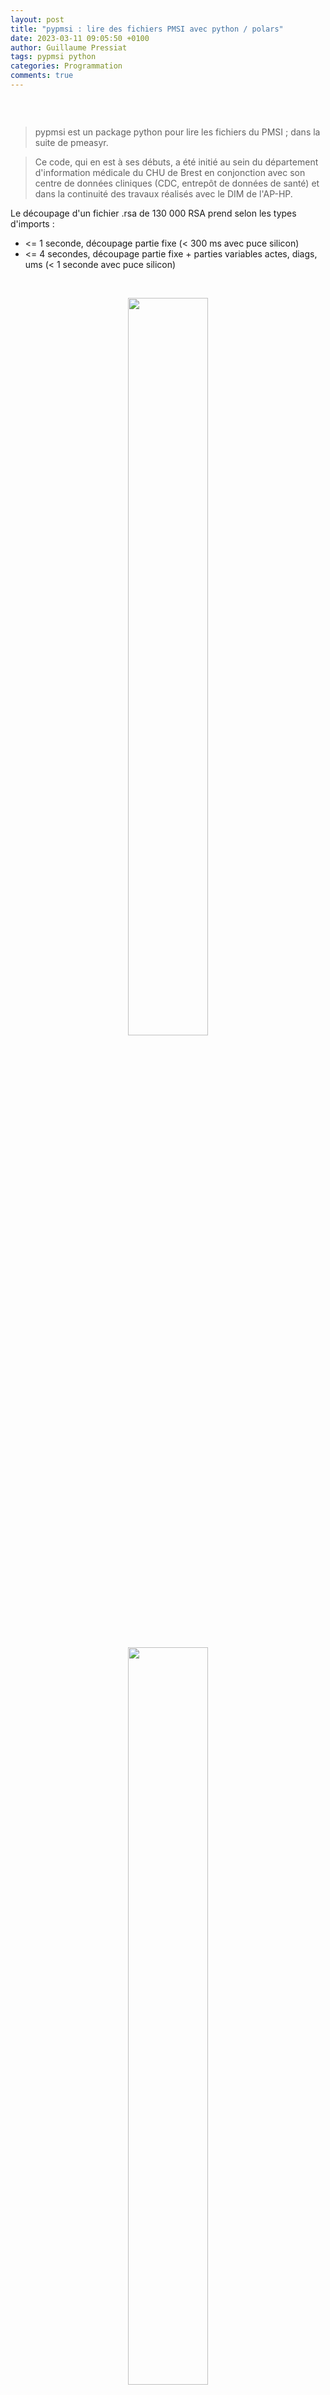 ```yaml
---
layout: post
title: "pypmsi : lire des fichiers PMSI avec python / polars"
date: 2023-03-11 09:05:50 +0100
author: Guillaume Pressiat
tags: pypmsi python
categories: Programmation
comments: true
---
```


<style>
table, th {
  border: 1px solid grey;
  color: cornflowerblue;
}
</style>


<center>
<figure>
  <img src="/images/carbon/pypmsi_capt.png" alt = "" />
</figure>  
</center>

<!--more-->

<br>

  > pypmsi est un package python pour lire les fichiers du PMSI ; dans la suite de pmeasyr.

  > Ce code, qui en est à ses débuts, a été initié au sein du département d'information médicale du CHU de Brest en conjonction avec son
  centre de données cliniques (CDC, entrepôt de données de santé) et dans la continuité des travaux réalisés 
  avec le DIM de l'AP-HP.


Le découpage d'un fichier .rsa de 130 000 RSA prend selon les types d'imports :

  - <= 1 seconde, découpage partie fixe (< 300 ms avec puce silicon)
  - <= 4 secondes, découpage partie fixe + parties variables actes, diags, ums (< 1 seconde avec puce silicon)

<br>

<center>
<figure>
  <img src="/images/pypmsi_silicon1.png" alt = "" width = "55%"/>
</figure>  
</center>


<center>
<figure>
  <img src="/images/pypmsi_silicon2.png" alt = "" width = "55%"/>
</figure>  
</center>

Le découpage d'un fichier .rss de 140 000 lignes prend selon les types d'imports :

  - <= 1 seconde, découpage partie fixe (~ 150 ms avec puce silicon)
  - <= 3 secondes, découpage partie fixe + parties variables actes, diags (< 600 ms seconde avec puce silicon)

Le découpage d'un fichier .rsfa avec pypmsi sur puce silicon met : 

- 773 ms pour 1 million de lignes rafael
- 1,4 secondes pour 2 millions
- 3 secondes pour 5 millions
- 7 secondes pour 10 millions
- 14 secondes pour 20 millions
- 35 secondes pour 30 millions
- 1min 35sec secondes pour 50 millions

<center>
<figure>
  <img src="/images/pypmsi_silicon3.png" alt = "" width = "55%"/>
</figure>  
</center>

<!-- ```
import datetime
import pypmsi as pm
p = pm.noyau_pmsi(finess = 290000017, annee = 2021, mois = 5, path = '~/Documents/data/mco')
a = datetime.datetime.now()
rsa = p.irsa(typi = 4)
b = datetime.datetime.now()
b - a

``` -->

## Installation

{% highlight sh %}
pip install https://github.com/GuillaumePressiat/pypmsi/releases/latest/download/pypmsi-0.1.0-py3-none-any.whl
{% endhighlight %}

ou télécharger la dernière version directement sur github avec votre navigateur et l'installer ainsi :

{% highlight sh %}
pip install pypmsi-X.Y.Z-py3-none-any.whl
{% endhighlight %}

en remplaçant X Y et Z par ce qu'il faut.


### Dépôt

<a href="https://github.com/GuillaumePressiat/pypmsi" target="_blank">https://github.com/GuillaumePressiat/pypmsi</a>

## pola.rs ?

  > Lightning-fast DataFrame library for Rust and Python

  - <a href="https://www.pola.rs" target="_blank">https://www.pola.rs</a>
  - <a href="https://towardsdatascience.com/pandas-vs-polars-a-syntax-and-speed-comparison-5aa54e27497e" target="_blank">https://towardsdatascience.com/pandas-vs-polars-a-syntax-and-speed-comparison-5aa54e27497e</a>
  - <a href="https://studioterabyte.nl/en/blog/polars-vs-pandas" target="_blank">https://studioterabyte.nl/en/blog/polars-vs-pandas</a>

<br>

## Utilisation de pypmsi

{% highlight python %}
import polars
import pypmsi as pm
{% endhighlight %}

## 3 manières de lire un fichier

#### Spécifier les paramètres dans la fonction

{% highlight python %}
rsa = pm.irsa(290000017, 2021,5, '~/Documents/data/mco', typi = 4)
rsa
{% endhighlight %}


#### Définir un noyau de paramètres

{% highlight python %}
p = pm.noyau_pmsi(finess = 290000017, annee = 2021, mois = 5, path = '~/Documents/data/mco')
rsa = p.irsa()
rsa
{% endhighlight %}


#### indiquer le chemin du fichier et l'année, et le lire

{% highlight python %}
mon_rsa = pm.chemin_pmsi(filepath = '~/Documents/data/mco/290000017.2021.5.rsa', annee = 2021)
rsa = mon_rsa.read_rsa()
rsa
{% endhighlight %}

(du coup le nom du fichier peut-être formaté différement : `export_rock_n_roll.rss`).


On peut modifier en ligne les paramètres, exemple :

{% highlight python %}
p = pm.noyau_pmsi(finess = 290000017, annee = 2021, mois = 12, path = '~/Documents/data/mco')
# lire les données 2022
rsa = p.irsa(annee = 2022)
rsa
{% endhighlight %}

### Exemple sur les rsa

{% highlight python %}
rsa
{% endhighlight %}


{% highlight sh %}
{'rsa': shape: (57140, 88)
┌───────────┬────────┬────────────┬────────┬─────┬───────┬──────┬─────┬─────────┐
│ nofiness  ┆ novrsa ┆ cle_rsa    ┆ novrss ┆ ... ┆ dr    ┆ ndas ┆ na  ┆ filler6 │
│ ---       ┆ ---    ┆ ---        ┆ ---    ┆     ┆ ---   ┆ ---  ┆ --- ┆ ---     │
│ str       ┆ str    ┆ str        ┆ str    ┆     ┆ str   ┆ i32  ┆ i32 ┆ str     │
╞═══════════╪════════╪════════════╪════════╪═════╪═══════╪══════╪═════╪═════════╡
│ 290000017 ┆ 226    ┆ 00000xxxxx ┆ 120    ┆ ... ┆ R5210 ┆ 0    ┆ 0   ┆         │
│ 290000017 ┆ 226    ┆ 00000xxxxx ┆ 120    ┆ ... ┆ G628  ┆ 0    ┆ 0   ┆         │
│ 290000017 ┆ 226    ┆ 00000xxxxx ┆ 120    ┆ ... ┆ M341  ┆ 0    ┆ 5   ┆         │
│ 290000017 ┆ 226    ┆ 00000xxxxx ┆ 120    ┆ ... ┆       ┆ 16   ┆ 27  ┆         │
│ ...       ┆ ...    ┆ ...        ┆ ...    ┆ ... ┆ ...   ┆ ...  ┆ ... ┆ ...     │
│ 290000017 ┆ 226    ┆ 00000xxxxx ┆ 120    ┆ ... ┆       ┆ 0    ┆ 4   ┆         │
│ 290000017 ┆ 226    ┆ 00000xxxxx ┆ 120    ┆ ... ┆ N185  ┆ 0    ┆ 1   ┆         │
│ 290000017 ┆ 226    ┆ 00000xxxxx ┆ 120    ┆ ... ┆ C504  ┆ 0    ┆ 1   ┆         │
│ 290000017 ┆ 226    ┆ 00000xxxxx ┆ 120    ┆ ... ┆       ┆ 6    ┆ 25  ┆         │
└───────────┴────────┴────────────┴────────┴─────┴───────┴──────┴─────┴─────────┘, 

'actes': shape: (166028, 13)
┌────────────┬───────┬─────────┬────────┬─────┬────────┬────────┬────────┬─────────┐
│ cle_rsa    ┆ delai ┆ cdccam  ┆ descri ┆ ... ┆ assonp ┆ nbexec ┆ indval ┆ nseqrum │
│ ---        ┆ ---   ┆ ---     ┆ ---    ┆     ┆ ---    ┆ ---    ┆ ---    ┆ ---     │
│ str        ┆ i32   ┆ str     ┆ str    ┆     ┆ str    ┆ i32    ┆ str    ┆ str     │
╞════════════╪═══════╪═════════╪════════╪═════╪════════╪════════╪════════╪═════════╡
│ 00000xxxxx ┆ 0     ┆ GLQP002 ┆        ┆ ... ┆ 1      ┆ 1      ┆ 1      ┆ 01      │
│ 00000xxxxx ┆ 0     ┆ PBQM003 ┆        ┆ ... ┆        ┆ 1      ┆ 1      ┆ 01      │
│ 00000xxxxx ┆ 0     ┆ YYYY076 ┆        ┆ ... ┆ 2      ┆ 1      ┆ 1      ┆ 01      │
│ 00000xxxxx ┆ 0     ┆ ZZQX069 ┆        ┆ ... ┆ 4      ┆ 1      ┆ 1      ┆ 01      │
│ ...        ┆ ...   ┆ ...     ┆ ...    ┆ ... ┆ ...    ┆ ...    ┆ ...    ┆ ...     │
│ 00000xxxxx ┆ 4     ┆ DEQP004 ┆        ┆ ... ┆        ┆ 1      ┆ 1      ┆ 02      │
│ 00000xxxxx ┆ 4     ┆ YYYY020 ┆        ┆ ... ┆        ┆ 1      ┆ 1      ┆ 02      │
│ 00000xxxxx ┆ 4     ┆ YYYY020 ┆        ┆ ... ┆        ┆ 1      ┆ 1      ┆ 02      │
│ 00000xxxxx ┆ 4     ┆ YYYY020 ┆        ┆ ... ┆        ┆ 1      ┆ 1      ┆ 02      │
└────────────┴───────┴─────────┴────────┴─────┴────────┴────────┴────────┴─────────┘, 

'diags': shape: (177176, 4)
┌────────────┬─────────┬───────┬──────────┐
│ cle_rsa    ┆ nseqrum ┆ diag  ┆ position │
│ ---        ┆ ---     ┆ ---   ┆ ---      │
│ str        ┆ str     ┆ str   ┆ i32      │
╞════════════╪═════════╪═══════╪══════════╡
│ 00000xxxxx ┆ 01      ┆ Z4180 ┆ 1        │
│ 00000xxxxx ┆ 01      ┆ Z512  ┆ 1        │
│ 00000xxxxx ┆ 01      ┆ Z092  ┆ 1        │
│ 00000xxxxx ┆ 01      ┆ D462  ┆ 1        │
│ ...        ┆ ...     ┆ ...   ┆ ...      │
│ 00000xxxxx ┆ 01      ┆ M0699 ┆ 4        │
│ 00000xxxxx ┆ 01      ┆ C629  ┆ 4        │
│ 00000xxxxx ┆ 01      ┆ N185  ┆ 4        │
│ 00000xxxxx ┆ 01      ┆ C504  ┆ 4        │
└────────────┴─────────┴───────┴──────────┘, 

'rsa_um': shape: (63199, 17)
┌────────────┬─────────┬────────┬───────────┬─────┬─────────┬─────────┬──────────┬─────────┐
│ cle_rsa    ┆ nseqrum ┆ nsequm ┆ nohop1    ┆ ... ┆ nbsupp1 ┆ typaut2 ┆ natsupp2 ┆ nbsupp2 │
│ ---        ┆ ---     ┆ ---    ┆ ---       ┆     ┆ ---     ┆ ---     ┆ ---      ┆ ---     │
│ str        ┆ str     ┆ str    ┆ str       ┆     ┆ i32     ┆ str     ┆ str      ┆ str     │
╞════════════╪═════════╪════════╪═══════════╪═════╪═════════╪═════════╪══════════╪═════════╡
│ 00000xxxxx ┆ 01      ┆ 0028   ┆ 29000xxxx ┆ ... ┆ 0       ┆         ┆          ┆         │
│ 00000xxxxx ┆ 01      ┆ 0021   ┆ 29000xxxx ┆ ... ┆ 0       ┆         ┆          ┆         │
│ 00000xxxxx ┆ 01      ┆ 0022   ┆ 29000xxxx ┆ ... ┆ 0       ┆         ┆          ┆         │
│ 00000xxxxx ┆ 01      ┆ 0076   ┆ 29000xxxx ┆ ... ┆ 109     ┆         ┆          ┆         │
│ ...        ┆ ...     ┆ ...    ┆ ...       ┆ ... ┆ ...     ┆ ...     ┆ ...      ┆ ...     │
│ 00000xxxxx ┆ 02      ┆ 0039   ┆ 29000xxxx ┆ ... ┆ 0       ┆         ┆          ┆         │
│ 00000xxxxx ┆ 03      ┆ 0039   ┆ 29000xxxx ┆ ... ┆ 0       ┆         ┆          ┆         │
│ 00000xxxxx ┆ 04      ┆ 0085   ┆ 29000xxxx ┆ ... ┆ 0       ┆         ┆          ┆         │
│ 00000xxxxx ┆ 05      ┆ 0085   ┆ 29000xxxx ┆ ... ┆ 0       ┆         ┆          ┆         │
└────────────┴─────────┴────────┴───────────┴─────┴─────────┴─────────┴──────────┴─────────┘}
{% endhighlight %}



### Quelques statistiques avec polars


{% highlight python %}
(rsa['actes']
  .filter(pl.col('cdccam').str.contains('EBLA'))
  .groupby(['cdccam', 'nbexec'])
  .count()
)
{% endhighlight %}

{% highlight sh %}
shape: (2, 3)
┌─────────┬────────┬───────┐
│ cdccam  ┆ nbexec ┆ count │
│ ---     ┆ ---    ┆ ---   │
│ str     ┆ i64    ┆ u32   │
╞═════════╪════════╪═══════╡
│ EBLA002 ┆ 1      ┆ 2     │
│ EBLA003 ┆ 1      ┆ 185   │
└─────────┴────────┴───────┘
{% endhighlight %}


{% highlight python %}
(rsa['actes']
  .filter(pl.col('cdccam').str.contains('EBLA'))
  .join(rsa['rsa'], on = 'cle_rsa', how = 'inner')
  .pivot('nbexec', 'cdccam', 'rsatype', 'count')
  .fill_null(0)
)
{% endhighlight %}

{% highlight sh %}
shape: (2, 5)
┌─────────┬─────┬─────┬─────┬─────┐
│ cdccam  ┆ C   ┆ M   ┆ Z   ┆ K   │
│ ---     ┆ --- ┆ --- ┆ --- ┆ --- │
│ str     ┆ u32 ┆ u32 ┆ u32 ┆ u32 │
╞═════════╪═════╪═════╪═════╪═════╡
│ EBLA003 ┆ 24  ┆ 56  ┆ 9   ┆ 96  │
│ EBLA002 ┆ 0   ┆ 1   ┆ 1   ┆ 0   │
└─────────┴─────┴─────┴─────┴─────┘
{% endhighlight %}

{% highlight python %}
(rsa['actes']
  .filter(pl.col('cdccam').str.contains('EBLA'))
  .join(rsa['rsa'], on = 'cle_rsa', how = 'inner')
  .pivot('nbexec', 'cdccam', ['rsacmd', 'rsatype'], 'sum')
  .fill_null(0)
)
{% endhighlight %}

{% highlight sh %}
shape: (2, 19)
┌─────────┬─────┬─────┬─────┬─────┬─────┬─────┬─────┬─────┐
│ cdccam  ┆ 17  ┆ 11  ┆ 04  ┆ ... ┆ C   ┆ M   ┆ Z   ┆ K   │
│ ---     ┆ --- ┆ --- ┆ --- ┆     ┆ --- ┆ --- ┆ --- ┆ --- │
│ str     ┆ i64 ┆ i64 ┆ i64 ┆     ┆ i64 ┆ i64 ┆ i64 ┆ i64 │
╞═════════╪═════╪═════╪═════╪═════╪═════╪═════╪═════╪═════╡
│ EBLA003 ┆ 29  ┆ 1   ┆ 13  ┆ ... ┆ 24  ┆ 56  ┆ 9   ┆ 96  │
│ EBLA002 ┆ 0   ┆ 0   ┆ 0   ┆ ... ┆ 0   ┆ 1   ┆ 1   ┆ 0   │
└─────────┴─────┴─────┴─────┴─────┴─────┴─────┴─────┴─────┘
{% endhighlight %}


## Types d'imports

La typologie des imports pour les RUM et les RSA reprend celle du package pmeasyr.

On peut obtenir avec les imports "stream" des colonnes de ce type, ici au niveau des RSA : 

{% highlight sh %}
┌───────────┬────────┬────────────┬───────────────────┬────────────────────────────┬───────────────────────────┬───────────────┬─────────────┐
│ nofiness  ┆ novrsa ┆ cle_rsa    ┆ stream_actes      ┆ stream_das                 ┆ stream_um                 ┆ stream_dpum   ┆ stream_drum │
│ ---       ┆ ---    ┆ ---        ┆ ---               ┆ ---                        ┆ ---                       ┆ ---           ┆ ---         │
│ str       ┆ str    ┆ str        ┆ str               ┆ str                        ┆ str                       ┆ str           ┆ str         │
╞═══════════╪════════╪════════════╪═══════════════════╪════════════════════════════╪═══════════════════════════╪═══════════════╪═════════════╡
│ 290000017 ┆ 226    ┆ y          ┆ null              ┆ null                       ┆ 61 P                      ┆ Z4180         ┆ R5210       │
│ 290000017 ┆ 226    ┆ y          ┆ null              ┆ null                       ┆ 29 C                      ┆ Z512          ┆ G628        │
│ 290000017 ┆ 226    ┆ y          ┆ YYYY076, GLQP002, ┆ null                       ┆ 29 M                      ┆ Z092          ┆ M341        │
│           ┆        ┆ y          ┆ PBQM003, ZZQX1... ┆                            ┆                           ┆               ┆             │
│ 290000017 ┆ 226    ┆ y          ┆ ZZNL047, ZZML002, ┆ K573, J980, T808, J448,    ┆ 16 C                      ┆ D462          ┆             │
│           ┆        ┆            ┆ YYYY028, ZZML0... ┆ T827, D6...                ┆                           ┆               ┆             │
│ ...       ┆ ...    ┆ ...        ┆ ...               ┆ ...                        ┆ ...                       ┆ ...           ┆ ...         │
│ 290000017 ┆ 226    ┆ y          ┆ QZMA006           ┆ null                       ┆ 53 C                      ┆               ┆             │
│ 290000017 ┆ 226    ┆ y          ┆ JVJF008           ┆ null                       ┆ 21 P                      ┆ Z491          ┆ N185        │
│ 290000017 ┆ 226    ┆ y          ┆ ZZNL051           ┆ null                       ┆ 01 C, 42 P                ┆ Z5101         ┆ C504        │
└───────────┴────────┴────────────┴───────────────────┴────────────────────────────┴───────────────────────────┴───────────────┴─────────────┘
{% endhighlight %}

(ici sur les RSA, typi = 3)

On peut alors filtrer sur les actes, les diags etc directement au niveau des RSA, sans jointure entre les tables :

{% highlight python %}
import polars as pl
# Exemple : PTG ou PTH sans RUM avec DP S ou M
(rsa['rsa']
  .filter(pl.col('stream_actes').str.contains('N.KA'))
  .filter(~pl.col('stream_dpum').str.contains('S|M'))
)
{% endhighlight %}


- RSA : 6 types d'imports (typi)

```
# 1          : partie fixe uniquement
# 2          : partie fixe + zones streams actes, das
# 3          : partie fixe + zones streams actes, das, dpum, drum, typaut
# 4 (défaut) : partie fixe + partie variable + zones streams actes, das
# 5          : partie fixe + zones streams actes, das, dpum, drum, typaut
# 6          : partie fixe + partie variable + zones streams actes, das, dpum, drum, typaut
```

- RUM : 4 types d'imports (typi)

```
# 1          : partie fixe uniquement
# 2          : partie fixe + zones streams actes, das, dad
# 3 (défaut) : partie fixe + partie variable
# 4          : partie fixe + partie variable + zones streams actes, das, dad
```

## Fichiers pris en charge

- MCO
  - rss (irum) - de 2012 à 2023
  - rsa (irsa) - de 2011 à 2023
  - ano in et out (iano_mco) - de 2012 à 2023
  - med in et out (imed_mco) - de 2012 à 2023
  - rsf (irsf) - de 2011 à 2023
  - rsfa (irsfa) - de 2011 à 2023



## à poursuivre


<a href="https://github.com/GuillaumePressiat/pypmsi/issues/9" target="_blank">https://github.com/GuillaumePressiat/pypmsi/issues/9</a>


